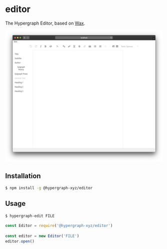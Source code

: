 # editor

The Hypergraph Editor, based on [Wax](https://gitlab.coko.foundation/wax/wax-prosemirror).

![Screenshot](screenshot.png)

## Installation

```bash
$ npm install -g @hypergraph-xyz/editor
```

## Usage

```bash
$ hypergraph-edit FILE
```

```js
const Editor = require('@hypergraph-xyz/editor')

const editor = new Editor('FILE')
editor.open()
```